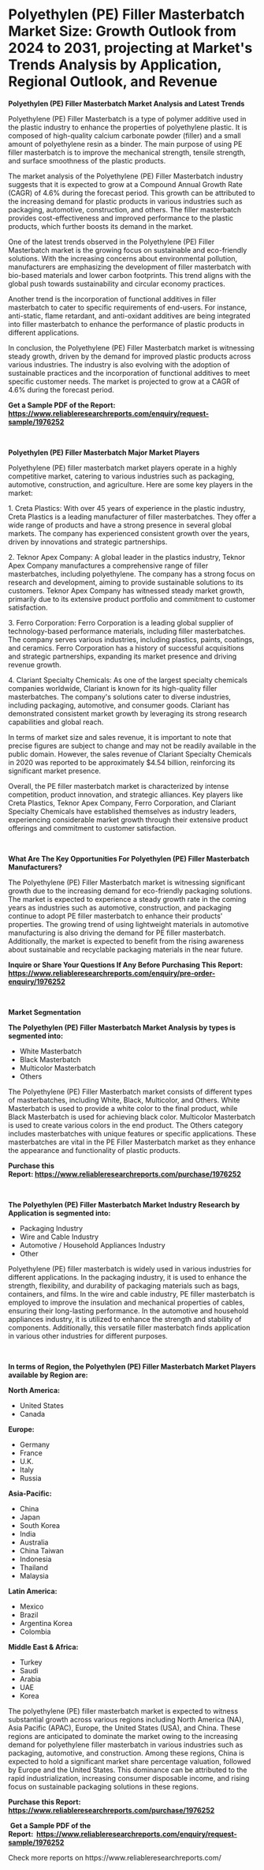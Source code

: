 <p><h1>Polyethylen (PE) Filler Masterbatch Market Size: Growth Outlook from 2024 to 2031, projecting at Market's Trends Analysis by Application, Regional Outlook, and Revenue</h1></p><p><strong>Polyethylen (PE) Filler Masterbatch Market Analysis and Latest Trends</strong></p>
<p><p>Polyethylene (PE) Filler Masterbatch is a type of polymer additive used in the plastic industry to enhance the properties of polyethylene plastic. It is composed of high-quality calcium carbonate powder (filler) and a small amount of polyethylene resin as a binder. The main purpose of using PE filler masterbatch is to improve the mechanical strength, tensile strength, and surface smoothness of the plastic products.</p><p>The market analysis of the Polyethylene (PE) Filler Masterbatch industry suggests that it is expected to grow at a Compound Annual Growth Rate (CAGR) of 4.6% during the forecast period. This growth can be attributed to the increasing demand for plastic products in various industries such as packaging, automotive, construction, and others. The filler masterbatch provides cost-effectiveness and improved performance to the plastic products, which further boosts its demand in the market.</p><p>One of the latest trends observed in the Polyethylene (PE) Filler Masterbatch market is the growing focus on sustainable and eco-friendly solutions. With the increasing concerns about environmental pollution, manufacturers are emphasizing the development of filler masterbatch with bio-based materials and lower carbon footprints. This trend aligns with the global push towards sustainability and circular economy practices.</p><p>Another trend is the incorporation of functional additives in filler masterbatch to cater to specific requirements of end-users. For instance, anti-static, flame retardant, and anti-oxidant additives are being integrated into filler masterbatch to enhance the performance of plastic products in different applications.</p><p>In conclusion, the Polyethylene (PE) Filler Masterbatch market is witnessing steady growth, driven by the demand for improved plastic products across various industries. The industry is also evolving with the adoption of sustainable practices and the incorporation of functional additives to meet specific customer needs. The market is projected to grow at a CAGR of 4.6% during the forecast period.</p></p>
<p><strong>Get a Sample PDF of the Report:&nbsp; <a href="https://www.reliableresearchreports.com/enquiry/request-sample/1976252">https://www.reliableresearchreports.com/enquiry/request-sample/1976252</a></strong></p>
<p>&nbsp;</p>
<p><strong>Polyethylen (PE) Filler Masterbatch Major Market Players</strong></p>
<p><p>Polyethylene (PE) filler masterbatch market players operate in a highly competitive market, catering to various industries such as packaging, automotive, construction, and agriculture. Here are some key players in the market:</p><p>1. Creta Plastics: With over 45 years of experience in the plastic industry, Creta Plastics is a leading manufacturer of filler masterbatches. They offer a wide range of products and have a strong presence in several global markets. The company has experienced consistent growth over the years, driven by innovations and strategic partnerships.</p><p>2. Teknor Apex Company: A global leader in the plastics industry, Teknor Apex Company manufactures a comprehensive range of filler masterbatches, including polyethylene. The company has a strong focus on research and development, aiming to provide sustainable solutions to its customers. Teknor Apex Company has witnessed steady market growth, primarily due to its extensive product portfolio and commitment to customer satisfaction.</p><p>3. Ferro Corporation: Ferro Corporation is a leading global supplier of technology-based performance materials, including filler masterbatches. The company serves various industries, including plastics, paints, coatings, and ceramics. Ferro Corporation has a history of successful acquisitions and strategic partnerships, expanding its market presence and driving revenue growth.</p><p>4. Clariant Specialty Chemicals: As one of the largest specialty chemicals companies worldwide, Clariant is known for its high-quality filler masterbatches. The company's solutions cater to diverse industries, including packaging, automotive, and consumer goods. Clariant has demonstrated consistent market growth by leveraging its strong research capabilities and global reach.</p><p>In terms of market size and sales revenue, it is important to note that precise figures are subject to change and may not be readily available in the public domain. However, the sales revenue of Clariant Specialty Chemicals in 2020 was reported to be approximately $4.54 billion, reinforcing its significant market presence.</p><p>Overall, the PE filler masterbatch market is characterized by intense competition, product innovation, and strategic alliances. Key players like Creta Plastics, Teknor Apex Company, Ferro Corporation, and Clariant Specialty Chemicals have established themselves as industry leaders, experiencing considerable market growth through their extensive product offerings and commitment to customer satisfaction.</p></p>
<p>&nbsp;</p>
<p><strong>What Are The Key Opportunities For Polyethylen (PE) Filler Masterbatch Manufacturers?</strong></p>
<p><p>The Polyethylene (PE) Filler Masterbatch market is witnessing significant growth due to the increasing demand for eco-friendly packaging solutions. The market is expected to experience a steady growth rate in the coming years as industries such as automotive, construction, and packaging continue to adopt PE filler masterbatch to enhance their products' properties. The growing trend of using lightweight materials in automotive manufacturing is also driving the demand for PE filler masterbatch. Additionally, the market is expected to benefit from the rising awareness about sustainable and recyclable packaging materials in the near future.</p></p>
<p><strong>Inquire or Share Your Questions If Any Before Purchasing This Report: <a href="https://www.reliableresearchreports.com/enquiry/pre-order-enquiry/1976252">https://www.reliableresearchreports.com/enquiry/pre-order-enquiry/1976252</a></strong></p>
<p>&nbsp;</p>
<p><strong>Market Segmentation</strong></p>
<p><strong>The Polyethylen (PE) Filler Masterbatch Market Analysis by types is segmented into:</strong></p>
<p><ul><li>White Masterbatch</li><li>Black Masterbatch</li><li>Multicolor Masterbatch</li><li>Others</li></ul></p>
<p><p>The Polyethylene (PE) Filler Masterbatch market consists of different types of masterbatches, including White, Black, Multicolor, and Others. White Masterbatch is used to provide a white color to the final product, while Black Masterbatch is used for achieving black color. Multicolor Masterbatch is used to create various colors in the end product. The Others category includes masterbatches with unique features or specific applications. These masterbatches are vital in the PE Filler Masterbatch market as they enhance the appearance and functionality of plastic products.</p></p>
<p><strong>Purchase this Report:&nbsp;<a href="https://www.reliableresearchreports.com/purchase/1976252">https://www.reliableresearchreports.com/purchase/1976252</a></strong></p>
<p>&nbsp;</p>
<p><strong>The Polyethylen (PE) Filler Masterbatch Market Industry Research by Application is segmented into:</strong></p>
<p><ul><li>Packaging Industry</li><li>Wire and Cable Industry</li><li>Automotive / Household Appliances Industry</li><li>Other</li></ul></p>
<p><p>Polyethylene (PE) filler masterbatch is widely used in various industries for different applications. In the packaging industry, it is used to enhance the strength, flexibility, and durability of packaging materials such as bags, containers, and films. In the wire and cable industry, PE filler masterbatch is employed to improve the insulation and mechanical properties of cables, ensuring their long-lasting performance. In the automotive and household appliances industry, it is utilized to enhance the strength and stability of components. Additionally, this versatile filler masterbatch finds application in various other industries for different purposes.</p></p>
<p>&nbsp;</p>
<p><strong>In terms of Region, the Polyethylen (PE) Filler Masterbatch Market Players available by Region are:</strong></p>
<p>
    <p> <strong> North America: </strong>
        <ul>
            <li>United States</li>
            <li>Canada</li>
        </ul>
        </p> 
    <p> <strong> Europe: </strong>
        <ul>
            <li>Germany</li>
            <li>France</li>
            <li>U.K.</li>
            <li>Italy</li>
            <li>Russia</li>
        </ul>
        </p> 
    <p> <strong> Asia-Pacific: </strong>
        <ul>
            <li>China</li>
            <li>Japan</li>
            <li>South Korea</li>
            <li>India</li>
            <li>Australia</li>
            <li>China Taiwan</li>
            <li>Indonesia</li>
            <li>Thailand</li>
            <li>Malaysia</li>
        </ul>
        </p> 
    <p> <strong> Latin America: </strong>
        <ul>
            <li>Mexico</li>
            <li>Brazil</li>
            <li>Argentina Korea</li>
            <li>Colombia</li>
        </ul>
        </p> 
    <p> <strong> Middle East & Africa: </strong>
        <ul>
            <li>Turkey</li>
            <li>Saudi</li>
            <li>Arabia</li>
            <li>UAE</li>
            <li>Korea</li>
        </ul>
    </p>
    </p>
<p><p>The polyethylene (PE) filler masterbatch market is expected to witness substantial growth across various regions including North America (NA), Asia Pacific (APAC), Europe, the United States (USA), and China. These regions are anticipated to dominate the market owing to the increasing demand for polyethylene filler masterbatch in various industries such as packaging, automotive, and construction. Among these regions, China is expected to hold a significant market share percentage valuation, followed by Europe and the United States. This dominance can be attributed to the rapid industrialization, increasing consumer disposable income, and rising focus on sustainable packaging solutions in these regions.</p></p>
<p><strong>Purchase this Report: <a href="https://www.reliableresearchreports.com/purchase/1976252">https://www.reliableresearchreports.com/purchase/1976252</a></strong></p>
<p>&nbsp;<strong>Get a Sample PDF of the Report:&nbsp;&nbsp;<a href="https://www.reliableresearchreports.com/enquiry/request-sample/1976252">https://www.reliableresearchreports.com/enquiry/request-sample/1976252</a></strong></p>
<p><strong></strong></p>
<p>Check more reports on https://www.reliableresearchreports.com/</p>